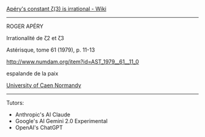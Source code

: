 [Apéry's constant ζ(3) is irrational - Wiki](https://en.wikipedia.org/wiki/Apéry%27s_theorem)

- - - -

ROGER APÉRY

Irrationalité de ζ2 et ζ3

Astérisque, tome 61 (1979), p. 11-13

<http://www.numdam.org/item?id=AST_1979__61__11_0>

espalande de la paix



[University of Caen Normandy](https://www.unicaen.fr/en/international-en/welcome-to-unicaen/)

- - - -



Tutors: 

* Anthropic's AI Claude
* Google's AI Gemini 2.0 Experimental
* OpenAI's ChatGPT


